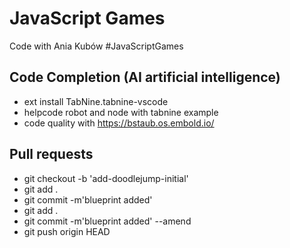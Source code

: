 # JavaScript Games
Code with Ania Kubów #JavaScriptGames

## Code Completion  (AI artificial intelligence)

- ext install TabNine.tabnine-vscode
- helpcode robot and node with tabnine example
- code quality with https://bstaub.os.embold.io/

## Pull requests

- git checkout -b 'add-doodlejump-initial'
- git add .
- git commit -m'blueprint added'
- git add .
- git commit -m'blueprint added' --amend
- git push origin HEAD


